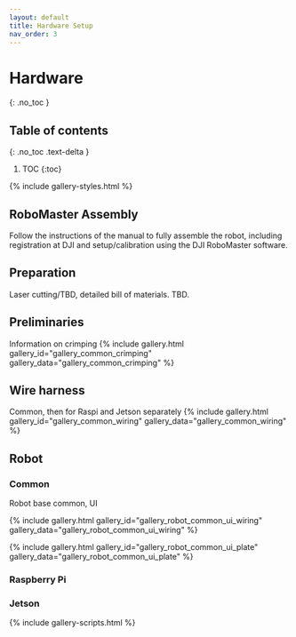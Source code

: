 ```yaml
---
layout: default
title: Hardware Setup
nav_order: 3
---
```


# Hardware
{: .no_toc }

## Table of contents
{: .no_toc .text-delta }

1. TOC
{:toc}

{% include gallery-styles.html %}

## RoboMaster Assembly
Follow the instructions of the manual to fully assemble the robot, including registration at DJI and setup/calibration using the DJI RoboMaster software.

## Preparation
Laser cutting/TBD, detailed bill of materials. TBD.

## Preliminaries
Information on crimping
{% include gallery.html gallery_id="gallery_common_crimping" gallery_data="gallery_common_crimping" %}

## Wire harness

Common, then for Raspi and Jetson separately
{% include gallery.html gallery_id="gallery_common_wiring" gallery_data="gallery_common_wiring" %}

## Robot

### Common
Robot base common, UI

{% include gallery.html gallery_id="gallery_robot_common_ui_wiring" gallery_data="gallery_robot_common_ui_wiring" %}

{% include gallery.html gallery_id="gallery_robot_common_ui_plate" gallery_data="gallery_robot_common_ui_plate" %}

### Raspberry Pi

### Jetson


{% include gallery-scripts.html %}
